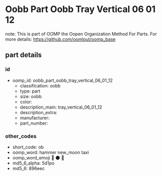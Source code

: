 # Oobb Part Oobb Tray Vertical 06 01 12  

note: This is part of OOMP the Oopen Organization Method For Parts. For more details: https://github.com/oomlout/oomp_base

##  part details





### id
* oomp_id: oobb_part_oobb_tray_vertical_06_01_12
  * classification: oobb
  * type: part
  * size: oobb
  * color: 
  * description_main: tray_vertical_06_01_12
  * description_extra: 
  * manufacturer: 
  * part_number: 

### other_codes
* short_code: ob
* oomp_word: hammer new_moon taxi
* oomp_word_emoji :hammer: :new_moon: :taxi:
* md5_6_alpha: 5d1po
* md5_6: 896eec